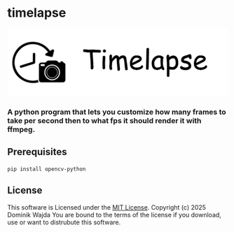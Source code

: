 # timelapse
![](image.png)
### A python program that lets you customize how many frames to take per second then to what fps it should render it with ffmpeg.

## Prerequisites
``` 
pip install opencv-python
```

## License

This software is Licensed under the [MIT License](/LICENSE). Copyright (c) 2025 Dominik Wajda
You are bound to the terms of the license if you download, use or want to distrubute this software.

